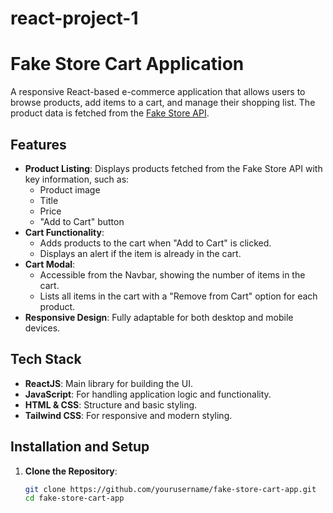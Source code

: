# react-project-1
# Fake Store Cart Application

A responsive React-based e-commerce application that allows users to browse products, add items to a cart, and manage their shopping list. The product data is fetched from the [Fake Store API](https://fakestoreapi.com/).

## Features

- **Product Listing**: Displays products fetched from the Fake Store API with key information, such as:
  - Product image
  - Title
  - Price
  - "Add to Cart" button
- **Cart Functionality**:
  - Adds products to the cart when "Add to Cart" is clicked.
  - Displays an alert if the item is already in the cart.
- **Cart Modal**:
  - Accessible from the Navbar, showing the number of items in the cart.
  - Lists all items in the cart with a "Remove from Cart" option for each product.
- **Responsive Design**: Fully adaptable for both desktop and mobile devices.
  
## Tech Stack

- **ReactJS**: Main library for building the UI.
- **JavaScript**: For handling application logic and functionality.
- **HTML & CSS**: Structure and basic styling.
- **Tailwind CSS**: For responsive and modern styling.

## Installation and Setup

1. **Clone the Repository**:

   ```bash
   git clone https://github.com/yourusername/fake-store-cart-app.git
   cd fake-store-cart-app
